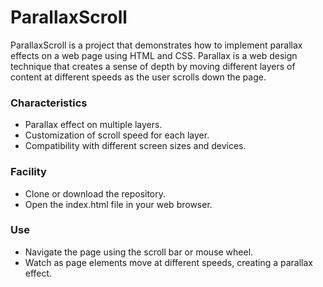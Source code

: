 # ParallaxScroll

ParallaxScroll is a project that demonstrates how to implement parallax effects on a web page using HTML and CSS. Parallax is a web design technique that creates a sense of depth by moving different layers of content at different speeds as the user scrolls down the page.

### Characteristics
* Parallax effect on multiple layers.
* Customization of scroll speed for each layer.
* Compatibility with different screen sizes and devices.

### Facility
* Clone or download the repository.
* Open the index.html file in your web browser.

### Use
* Navigate the page using the scroll bar or mouse wheel.
* Watch as page elements move at different speeds, creating a parallax effect.
